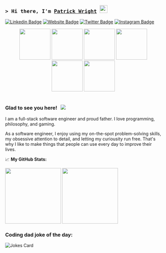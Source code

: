 ### <samp>&gt; Hi there, I'm <a href="#" target="_blank">Patrick Wright</a> <img src="https://media.giphy.com/media/hvRJCLFzcasrR4ia7z/giphy.gif" width="25"> </samp>

[![Linkedin Badge](https://img.shields.io/badge/-LinkedIn-0e76a8?style=flat-square&logo=Linkedin&logoColor=white)](https://linkedin.com/in/wright-patrick)
[![Website Badge](https://img.shields.io/badge/Website-3b5998?style=flat-square&logo=google-chrome&logoColor=white)](#)
[![Twitter Badge](https://img.shields.io/badge/-Twitter-00acee?style=flat-square&logo=Twitter&logoColor=white)](https://twitter.com/patrickdane_)
[![Instagram Badge](https://img.shields.io/badge/-Instagram-e4405f?style=flat-square&logo=Instagram&logoColor=white)](https://instagram.com/patrickdane/)

<p align="center">
<img src="https://media3.giphy.com/media/ln7z2eWriiQAllfVcn/200w.webp" width="100">
<img src="https://i.giphy.com/media/LMt9638dO8dftAjtco/200.webp" width="100">
<img src="https://i.giphy.com/media/eNAsjO55tPbgaor7ma/200w.webp" width="100">
<img src="https://i.giphy.com/media/VgGthkhUvGgOit7Y9i/200.webp" width="100">
<img src="https://i.giphy.com/media/KzJkzjggfGN5Py6nkT/200.webp" width="100">
<img src="https://i.giphy.com/media/IdyAQJVN2kVPNUrojM/200.webp" width="100"><br><br>
</p>

### Glad to see you here! &nbsp; ![](https://visitor-badge.glitch.me/badge?page_id=wrightpatrick.wrightpatrick)

I am a full-stack software engineer and proud father. I love programming, philosophy, and gaming.

As a software engineer, I enjoy using my on-the-spot problem-solving skills, my obsessive attention to detail, and letting my curiousity run free. That's why I like to make things that people can use every day to improve their lives.


📈 **My GitHub Stats:**

<p>
  <img height="180em" src="https://github-readme-stats.vercel.app/api?username=wrightpatrick&show_icons=true&hide_border=true&&count_private=true&include_all_commits=true" />
  <img height="180em" src="https://github-readme-stats.vercel.app/api/top-langs/?username=wrightpatrick&exclude_repo=KNN-Image-Classification&show_icons=true&hide_border=true&layout=compact&langs_count=8"/>
</p>

### Coding dad joke of the day:
![Jokes Card](https://readme-jokes.vercel.app/api?theme=synthwave)
